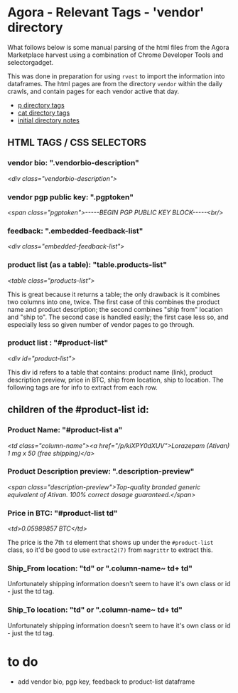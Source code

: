 # Agora - Relevant Tags - 'vendor' directory

What follows below is some manual parsing of the html files from the Agora Marketplace harvest using a combination of Chrome Developer Tools and selectorgadget. 

This was done in preparation for using `rvest` to import the information into dataframes. The html pages are from the directory `vendor` within the daily crawls, and contain pages for each vendor active that day. 

- [p directory tags](ag-RelevantTags-p.md)
- [cat directory tags](ag-RelevantTags-cat.md)
- [initial directory notes](agDirectoryNotes.md)

## HTML TAGS / CSS SELECTORS

### vendor bio: ".vendorbio-description"

_\<div class="vendorbio-description">_

### vendor pgp public key: ".pgptoken"

_\<span class="pgptoken">-----BEGIN PGP PUBLIC KEY BLOCK-----\<br/>_


### feedback: ".embedded-feedback-list"

_\<div class="embedded-feedback-list">_


### product list (as a table): "table.products-list"

_\<table class="products-list">_

This is great because it returns a table; the only drawback is it combines two columns into one, twice. The first case of this combines the product name and product description; the second combines "ship from" location and "ship to". The second case is handled easily; the first case less so, and especially less so given number of vendor pages to go through. 

### product list : "#product-list" 

_\<div id="product-list">_

This div id refers to a table that contains: product name (link), product description preview, price in BTC, ship from location, ship to location. The following tags are for info to extract from each row. 

## children of the #product-list id:

### Product Name: "#product-list a"

_\<td class="column-name">\<a href="/p/kiXPY0dXUV">Lorazepam (Ativan) 1 mg x 50 (free shipping)\</a>_

### Product Description preview: ".description-preview"

_\<span class="description-preview">Top-quality branded generic equivalent of Ativan. 100% correct dosage guaranteed.\</span>_

### Price in BTC: "#product-list td"

_\<td>0.05989857 BTC\</td>_

The price is the 7th `td` element that shows up under the `#product-list` class, so it'd be good to use `extract2(7)` from `magrittr` to extract this. 

### Ship_From location: "td" or ".column-name~ td+ td"

Unfortunately shipping information doesn't seem to have it's own class or id - just the td tag. 

### Ship\_To location: "td" or ".column-name~ td+ td"

Unfortunately shipping information doesn't seem to have it's own class or id - just the td tag. 

# to do

- add vendor bio, pgp key, feedback to product-list dataframe